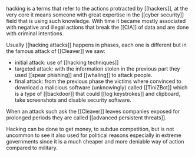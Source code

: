 hacking is a terms that refer to the actions protracted by [[hackers]], at the very core it means someone with great expertise in the [[cyber security]] field that is using such knowledge.
With time it became mostly associated with negative and illegal actions that break the [[CIA]] of data and are done with criminal intentions.

Usually [[hacking attacks]] happens in phases, each one is different but in the famous attack of [[Cleaver]] we saw:
- initial attack: use of [[hacking techniques]]
- targeted attack: with the information stolen in the previous part they used [[spear phishing]] and [[whaling]] to attack people.
- final attack: from the previous phase the victims where convinced to download a malicious software (unknowingly) called [[TiniZBot]] which is a type of [[backdoor]] that could [[log keystrokes]] and clipboard, take screenshots and disable security software.

When an attack such ask the [[Cleaver]] leaves companies exposed for prolonged periods they are called [[advanced persistent threats]].

Hacking can be done to get money, to subdue competition, but is not uncommon to see it also used for political reasons especially in extreme governments since it is a much cheaper and more deniable way of action compared to military.
